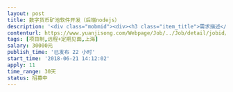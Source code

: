 ```yaml
---                
layout: post       
title: 数字货币矿池软件开发（后端nodejs）           
description: '<div class="mobmid"><div><h3 class="item_title">需求描述</h3><p>数字货币矿池软件开发，小程序形式<br/>具体参考蚂蚁矿池（antpool.com)<br/>1.功能列表：首页，算力，收益，个人信息．<br/>２．具体交互流程请参考原型设计：<br/>https://modao.cc/app/gcZGv2VirgpyYkFcG3avzX28xWZhqTz<br/>后端语言nodejs，如果后端搞不定，也可以报名前端。</p></div><!--info end--></div>'     
contenturl: https://www.yuanjisong.com/Webpage/Job/../Job/detail/jobid/101597      
tags: [项目制,远程+定期见面,上海]            
salary: 30000元          
publish_time: '已发布 22 小时'         
start_time: '2018-06-21 14:12:02'           
apply: 11                   
time_range: 30天              
status: 招募中                  
---                 
```

